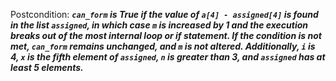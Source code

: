 Postcondition: ***`can_form` is True if the value of `a[4] - assigned[4]` is found in the list `assigned`, in which case `m` is increased by 1 and the execution breaks out of the most internal loop or if statement. If the condition is not met, `can_form` remains unchanged, and `m` is not altered. Additionally, `i` is 4, `x` is the fifth element of `assigned`, `n` is greater than 3, and `assigned` has at least 5 elements.***